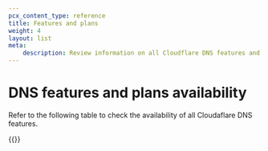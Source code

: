 ```yaml
---
pcx_content_type: reference
title: Features and plans
weight: 4
layout: list
meta:
    description: Review information on all Cloudflare DNS features and plans availability.
---
```


# DNS features and plans availability

Refer to the following table to check the availability of all Cloudaflare DNS features.

{{<product-table id="dns">}}